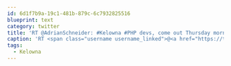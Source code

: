 ```yaml
---
id: 6d1f7b9a-19c1-481b-879c-6c7932825516
blueprint: text
category: twitter
title: 'RT @AdrianSchneider: #Kelowna #PHP devs, come out Thursday morning and learn about application security at @AccelerateOK http://t.co/97Q ...'
caption: 'RT <span class="username username_linked">@<a href="https://twitter.com/AdrianSchneider" title="Adrian Schneider">AdrianSchneider</a></span>: <span class="hashtag hashtag_local">#<a href="http://tweettemp.darylchymko.ca/?tag=kelowna">Kelowna</a> <span class="hashtag hashtag_local">#<a href="http://tweettemp.darylchymko.ca/?tag=php">PHP</a> devs, come out Thursday morning and learn about application security at <span class="username username_linked">@<a href="https://twitter.com/AccelerateOK" title="Accelerate Okanagan">AccelerateOK</a></span> http://t.co/97Q ...'
tags:
  - Kelowna
---
```

